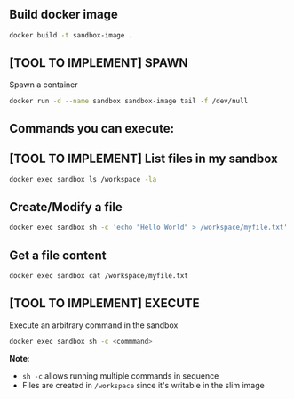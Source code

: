 ## Build docker image

```bash
docker build -t sandbox-image .
```

## [TOOL TO IMPLEMENT] SPAWN

Spawn a container

```bash
docker run -d --name sandbox sandbox-image tail -f /dev/null
```

## Commands you can execute:

## [TOOL TO IMPLEMENT] List files in my sandbox

```bash
docker exec sandbox ls /workspace -la
```

## Create/Modify a file

```bash
docker exec sandbox sh -c 'echo "Hello World" > /workspace/myfile.txt'
```

## Get a file content

```bash
docker exec sandbox cat /workspace/myfile.txt
```

## [TOOL TO IMPLEMENT] EXECUTE

Execute an arbitrary command in the sandbox

```bash
docker exec sandbox sh -c <commmand>
```

**Note**:

- `sh -c` allows running multiple commands in sequence
- Files are created in `/workspace` since it's writable in the slim image
